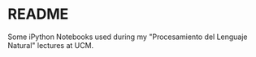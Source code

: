 # README

Some iPython Notebooks used during my "Procesamiento del Lenguaje Natural"
lectures at UCM.

